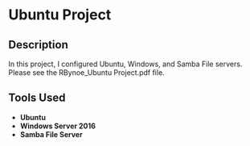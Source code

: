 <h1>Ubuntu Project</h1>


<h2>Description</h2>
In this project, I configured Ubuntu, Windows, and Samba File servers. Please see the RBynoe_Ubuntu Project.pdf file.
<br />


<h2>Tools Used </h2>

- <b>Ubuntu</b>
- <b>Windows Server 2016</b>
- <b>Samba File Server</b>




<!--
 ```diff
- text in red
+ text in green
! text in orange
# text in gray
@@ text in purple (and bold)@@
```
--!>
